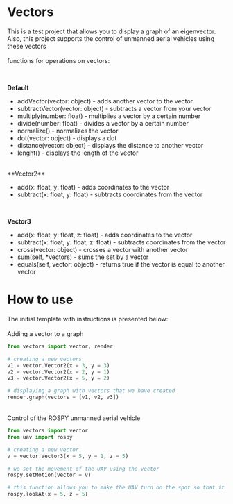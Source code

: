 # Vectors
This is a test project that allows you to display a graph of an eigenvector.
<br>
Also, this project supports the control of unmanned aerial vehicles using these vectors
<br>
<br>
functions for operations on vectors:

<br>

**Default**

- addVector(vector: object) - adds another vector to the vector
- subtractVector(vector: object) - subtracts a vector from your vector
- multiply(number: float) - multiplies a vector by a certain number
- divide(number: float) - divides a vector by a certain number
- normalize() - normalizes the vector
- dot(vector: object) - displays a dot
- distance(vector: object) - displays the distance to another vector
- lenght() - displays the length of the vector
<br>
  **Vector2**
  
- add(x: float, y: float) - adds coordinates to the vector
- subtract(x: float, y: float) - subtracts coordinates from the vector
<br>

  **Vector3**
  
- add(x: float, y: float, z: float) - adds coordinates to the vector
- subtract(x: float, y: float, z: float) - subtracts coordinates from the vector
- cross(vector: object) - crosses a vector with another vector
- sum(self, *vectors) - sums the set by a vector
- equals(self, vector: object) - returns true if the vector is equal to another vector

# How to use
The initial template with instructions is presented below:
<br>
<br>
Adding a vector to a graph
```Python
from vectors import vector, render

# creating a new vectors
v1 = vector.Vector2(x = 3, y = 3)
v2 = vector.Vector2(x = 2, y = 1)
v3 = vector.Vector2(x = 5, y = 2)

# displaying a graph with vectors that we have created
render.graph(vectors = [v1, v2, v3])
```
<br>
Control of the ROSPY unmanned aerial vehicle

```Python
from vectors import vector
from uav import rospy

# creating a new vector
v = vector.Vector3(x = 5, y = 1, z = 5)

# we set the movement of the UAV using the vector
rospy.setMotion(vector = v)

# this function allows you to make the UAV turn on the spot so that it looks at a certain point along the X and Z coordinates.
rospy.lookAt(x = 5, z = 5)
```
